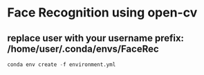# Face Recognition using open-cv

## replace user with your username prefix: /home/user/.conda/envs/FaceRec  

``` python
conda env create -f environment.yml
```
